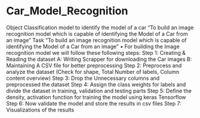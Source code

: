 # Car_Model_Recognition
Object Classification model to identify the model of a car 
“To build an image recognition model which is capable of identifying the Model of a Car from an image”
Task
“To build an image recognition model which is capable of identifying the Model of a Car from an image”
•	For building the Image recognition model we will follow these following steps:
Step 1:  Creating & Reading the dataset 
	A: Writing Scrapper for downloading the Car images
	B: Maintaining A CSV file for better preprocessing 
Step 2: Preprocess and analyze the dataset (Check for shape, Total Number of labels, Column content overview)
Step 3: Drop the Unnecessary columns and preprocessed the dataset
Step 4: Assign the class weights for labels and divide the dataset in training, validation and testing parts 
Step 5: Define the density, activation function for training the model using keras Tensorflow
Step 6: Now validate the model and store the results in csv files
Step 7: Visualizations of the results
